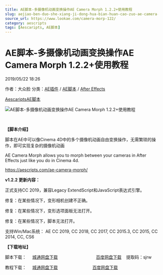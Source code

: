 ```yaml
---
title: AE脚本-多摄像机动画变换操作AE Camera Morph 1.2.2+使用教程
slug: aejiao-ben-duo-she-xiang-ji-dong-hua-bian-huan-cao-zuo-ae-camera-morph-1-2-2-shi-yong-jiao-cheng
source_url: https://www.lookae.com/camera-morp-122/
category: aescripts
tags: [Aescaripts, AE脚本]
---
```

# AE脚本-多摄像机动画变换操作AE Camera Morph 1.2.2+使用教程

2019/05/22 18:26

作者：大众脸
分类：[AE插件](https://www.lookae.com/after-effects/aechajian/) / [AE脚本](https://www.lookae.com/after-effects/aescripts/) / [After Effects](https://www.lookae.com/after-effects/)

[Aescaripts](https://www.lookae.com/tag/aescaripts/)[AE脚本](https://www.lookae.com/tag/ae%e8%84%9a%e6%9c%ac/)

![AE脚本-多摄像机动画变换操作AE Camera Morph 1.2.2+使用教程](https://www.lookae.com/wp-content/uploads/2019/05/Camera-Morp.jpg "AE脚本-多摄像机动画变换操作AE Camera Morph 1.2.2+使用教程-LookAE.com")

﻿

**【脚本介绍】**

脚本在AE中可以像Cinema 4D中的多个摄像机动画自由变换操作，无需繁琐的操作，即可实现复杂的摄像机动画

AE Camera Morph allows you to morph between your cameras in After Effects just like you do in Cinema 4d.

https://aescripts.com/ae-camera-morph/

**v1.2.2 更新内容：**

正式支持CC 2019，兼容Legacy ExtendScript和JavaScript表达式引擎。

修复：在某些情况下，变形相机创建不正确。

修复：在某些情况下，变形选项面板无法打开。

修复：在某些情况下，脚本无法打开。

支持Win/Mac系统： AE CC 2019, CC 2018, CC 2017, CC 2015.3, CC 2015, CC 2014, CC, CS6

**【下载地址】**

脚本下载：     [城通网盘下载](https://lookae.ctfile.com/fs/680462-375409987)                                [百度网盘下载](https://pan.baidu.com/s/1OJZ_0fS8dnSr7nWoVNfc-w)    提取码：sjrw

教程下载：     [城通网盘下载](https://lookae.ctfile.com/fs/680462-322349923)                             [百度网盘下载](https://pan.baidu.com/s/181y5NETkGNXMqtXu-rBxDw)

